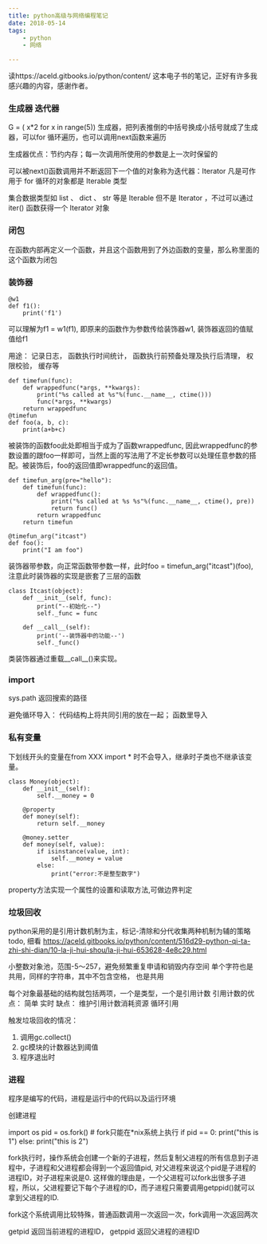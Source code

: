 ```yaml
---
title: python高级与网络编程笔记
date: 2018-05-14
tags: 
	- python 
	- 网络

---
```



读https://aceld.gitbooks.io/python/content/ 这本电子书的笔记，正好有许多我感兴趣的内容，感谢作者。

### 生成器 迭代器
G = ( x*2 for x in range(5)) 生成器，把列表推倒的中括号换成小括号就成了生成器，可以for 循环遍历，也可以调用next函数来遍历

生成器优点：节约内存；每一次调用所使用的参数是上一次时保留的

可以被next()函数调用并不断返回下一个值的对象称为迭代器：Iterator
凡是可作用于 for 循环的对象都是 Iterable 类型

集合数据类型如 list 、 dict 、 str 等是 Iterable 但不是 Iterator ，不过可以通过 iter() 函数获得一个 Iterator 对象

### 闭包
在函数内部再定义一个函数，并且这个函数用到了外边函数的变量，那么称里面的这个函数为闭包

### 装饰器
	@w1
	def f1():
	    print('f1')
可以理解为f1 = w1(f1), 即原来的函数作为参数传给装饰器w1, 装饰器返回的值赋值给f1

用途： 记录日志， 函数执行时间统计， 函数执行前预备处理及执行后清理， 权限校验， 缓存等

	def timefun(func):
	    def wrappedfunc(*args, **kwargs):
	        print("%s called at %s"%(func.__name__, ctime()))
	        func(*args, **kwargs)
	    return wrappedfunc
	@timefun
	def foo(a, b, c):
	    print(a+b+c)
	    
被装饰的函数foo此处即相当于成为了函数wrappedfunc, 因此wrappedfunc的参数设置的跟foo一样即可，当然上面的写法用了不定长参数可以处理任意参数的搭配。被装饰后，foo的返回值即wrappedfunc的返回值。

	def timefun_arg(pre="hello"):
	    def timefun(func):
	        def wrappedfunc():
	            print("%s called at %s %s"%(func.__name__, ctime(), pre))
	            return func()
	        return wrappedfunc
	    return timefun

	@timefun_arg("itcast")
	def foo():
	    print("I am foo")
	    
装饰器带参数，向正常函数带参数一样，此时foo = timefun_arg("itcast")(foo), 注意此时装饰器的实现是嵌套了三层的函数

	class Itcast(object): 
	    def __init__(self, func): 
	        print("--初始化--")
	        self._func = func 
	
	    def __call__(self):  
	        print('--装饰器中的功能--')
	        self._func() 
类装饰器通过重载__call__()来实现。

### import
sys.path 返回搜索的路径

避免循环导入： 代码结构上将共同引用的放在一起； 函数里导入

### 私有变量
下划线开头的变量在from XXX import * 时不会导入，继承时子类也不继承该变量。

	class Money(object):
	    def __init__(self):
	        self.__money = 0
	
	    @property
	    def money(self):
	        return self.__money
	
	    @money.setter
	    def money(self, value):
	        if isinstance(value, int):
	            self.__money = value
	        else:
	            print("error:不是整型数字")
	            
property方法实现一个属性的设置和读取方法,可做边界判定

### 垃圾回收
python采用的是引用计数机制为主，标记-清除和分代收集两种机制为辅的策略
todo, 细看 https://aceld.gitbooks.io/python/content/516d29-python-qi-ta-zhi-shi-dian/10-la-ji-hui-shou/la-ji-hui-653628-4e8c29.html

小整数对象池，范围-5～257，避免频繁重复申请和销毁内存空间
单个字符也是共用，同样的字符串，其中不包含空格， 也是共用

每个对象最基础的结构就包括两项，一个是类型，一个是引用计数
引用计数的优点：
简单 实时
缺点：
维护引用计数消耗资源 循环引用

触发垃圾回收的情况：
1.  调用gc.collect()
2. gc模块的计数器达到阈值
3. 程序退出时

### 进程
程序是编写的代码，进程是运行中的代码以及运行环境

创建进程

import os
pid = os.fork()  # fork只能在*nix系统上执行
if pid == 0:
	print("this is 1")
else:
	print("this is 2")
	
fork执行时，操作系统会创建一个新的子进程，然后复制父进程的所有信息到子进程中，子进程和父进程都会得到一个返回值pid, 对父进程来说这个pid是子进程的进程ID，对子进程来说是0. 这样做的理由是，一个父进程可以fork出很多子进程，所以，父进程要记下每个子进程的ID，而子进程只需要调用getppid()就可以拿到父进程的ID.

fork这个系统调用比较特殊，普通函数调用一次返回一次，fork调用一次返回两次

getpid 返回当前进程的进程ID， getppid 返回父进程的进程ID
	

